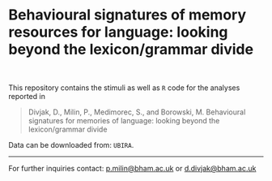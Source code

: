 # Behavioural signatures of memory resources for language: looking beyond the lexicon/grammar divide

<br>

This repository contains the stimuli as well as `R` code for the analyses reported in

> Divjak, D., Milin, P., Medimorec, S., and Borowski, M. Behavioural signatures for memories of language: looking beyond the lexicon/grammar divide

Data can be downloaded from: `UBIRA`.

- - -

For further inquiries contact: p.milin@bham.ac.uk or d.divjak@bham.ac.uk
